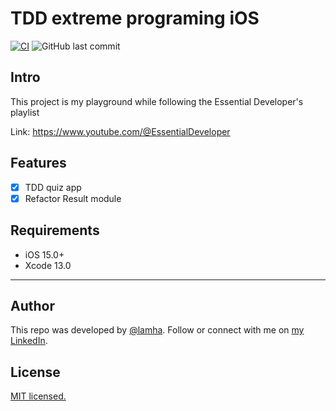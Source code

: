 # TDD extreme programing iOS

[![CI](https://github.com/HaLamUs/ios-tdd/actions/workflows/CI.yml/badge.svg)](https://github.com/HaLamUs/ios-tdd/actions/workflows/CI.yml)
![GitHub last commit](https://img.shields.io/github/last-commit/HaLamUs/ios-tdd?style=plastic)

## Intro

This project is my playground while following the Essential Developer's playlist


Link:
https://www.youtube.com/@EssentialDeveloper

## Features

- [x] TDD quiz app
- [x] Refactor Result module

## Requirements

- iOS 15.0+
- Xcode 13.0

---
## Author

This repo was developed by [@lamha](https://github.com/HaLamUs). 
Follow or connect with me on [my LinkedIn](https://www.linkedin.com/in/lamhacs). 

## License
[MIT licensed.](LICENSE)
